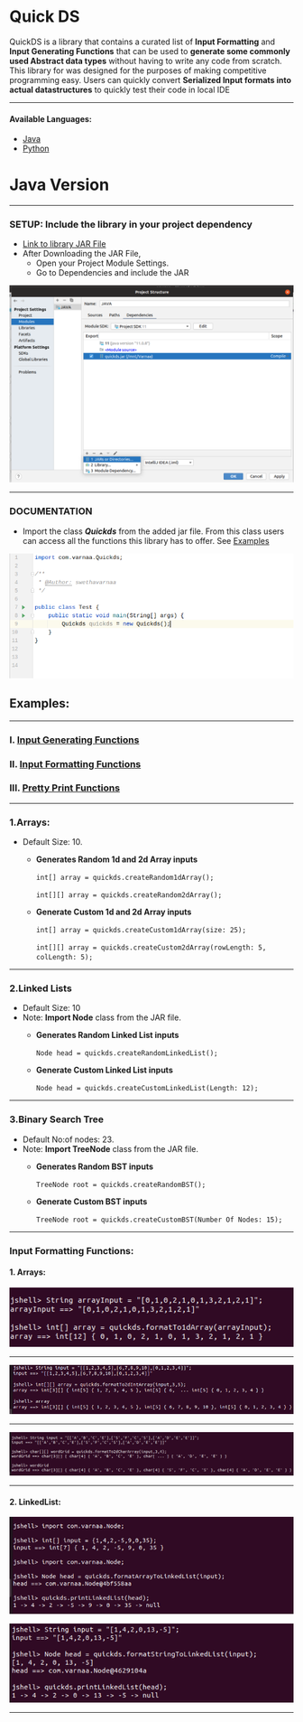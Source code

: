 # Quick DS

QuickDS is a library that contains a curated list of **Input Formatting** and **Input Generating Functions** that can be
used to **generate some commonly used Abstract data types** without having to write any code from scratch. This library
for was designed for the purposes of making competitive programming easy. Users can quickly convert **Serialized Input
formats into actual datastructures** to quickly test their code in local IDE

---

#### Available Languages:

* [Java](#Java-Version)
* [Python](#PYTHON)

# Java Version

---

### SETUP: Include the library in your project dependency

- [Link to library JAR File]()
- After Downloading the JAR File,
  - Open your Project Module Settings.
  - Go to Dependencies and include the JAR

![image](https://github.com/varnaa/QuickDS/blob/varnaa/java/screenshots/ss1.png)

---

### DOCUMENTATION

* Import the class ***Quickds*** from the added jar file. From this class users can access all the functions this
  library has to offer. See [Examples](###Examples:)

![image](https://github.com/varnaa/QuickDS/blob/varnaa/java/screenshots/ss2.png)

## Examples:

---

### I. [Input Generating Functions](#1arrays)

### II. [Input Formatting Functions](#input)

### III. [Pretty Print Functions]()

----------------------------------------------------

### 1.Arrays:

- Default Size: 10.
  - **Generates Random 1d and 2d Array inputs**

    `int[] array = quickds.createRandom1dArray();`

    `int[][] array = quickds.createRandom2dArray();`

  - **Generate Custom 1d and 2d Array inputs**

    `int[] array = quickds.createCustom1dArray(size: 25);`

    `int[][] array = quickds.createCustom2dArray(rowLength: 5, colLength: 5);`

---

### 2.Linked Lists

- Default Size: 10
- Note: **Import Node** class from the JAR file.
  - **Generates Random Linked List inputs**

    `Node head = quickds.createRandomLinkedList();`

  - **Generate Custom Linked List inputs**

    `Node head = quickds.createCustomLinkedList(Length: 12);`

---

### 3.Binary Search Tree

- Default No:of nodes: 23.
- Note: **Import TreeNode** class from the JAR file.
  - **Generates Random BST inputs**

    `TreeNode root = quickds.createRandomBST();`

  - **Generate Custom BST inputs**

    `TreeNode root = quickds.createCustomBST(Number Of Nodes: 15);`

---
    
### Input Formatting Functions:

#### 1. Arrays: 

![image](https://github.com/varnaa/QuickDS/blob/varnaa/java/screenshots/array1d.png)

---
![image](https://github.com/varnaa/QuickDS/blob/varnaa/java/screenshots/2dInt.png)

---

![image](https://github.com/varnaa/QuickDS/blob/varnaa/java/screenshots/2dCharArray.png)

---

#### 2. LinkedList:
![image](https://github.com/varnaa/QuickDS/blob/varnaa/java/screenshots/arrayLL.png)


![image](https://github.com/varnaa/QuickDS/blob/varnaa/java/screenshots/StringLL.png)

---









      

